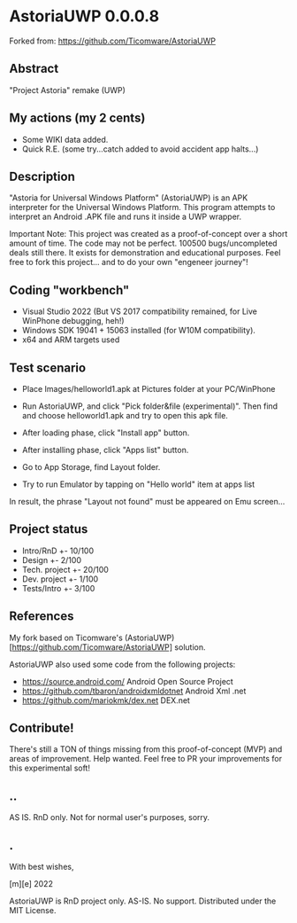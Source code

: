 # AstoriaUWP 0.0.0.8

Forked from: https://github.com/Ticomware/AstoriaUWP

## Abstract
"Project Astoria" remake (UWP)

## My actions (my 2 cents) 
- Some WIKI data added. 
- Quick R.E. (some try...catch added to avoid accident app halts...)

## Description
"Astoria for Universal Windows Platform" (AstoriaUWP) is an APK interpreter for the Universal Windows Platform. 
This program attempts to interpret an Android .APK file and runs it inside a UWP wrapper.

Important Note: This project was created as a proof-of-concept over a short amount of time. The code may not be perfect. 100500 bugs/uncompleted deals still there.
It exists for demonstration and educational purposes. Feel free to fork this project... and to do your own "engeneer journey"!


## Coding "workbench"
- Visual Studio 2022 (But VS 2017 compatibility remained, for Live WinPhone debugging, heh!)
- Windows SDK 19041 + 15063 installed (for W10M compatibility).
- x64 and ARM targets used


## Test scenario
- Place Images/helloworld1.apk at Pictures folder at your PC/WinPhone

- Run AstoriaUWP, and click "Pick folder&file (experimental)". Then find and choose helloworld1.apk and try to open this apk file.
- After loading phase, click "Install app" button.
- After installing phase, click "Apps list" button.
- Go to App Storage, find Layout folder.
- Try to run Emulator by tapping on "Hello world" item at apps list

In result, the phrase "Layout not found" must be appeared on Emu screen...


## Project status
- Intro/RnD +- 10/100
- Design +- 2/100 
- Tech. project +- 20/100
- Dev. project  +- 1/100
- Tests/Intro   +- 3/100


## References
My fork based on Ticomware's (AstoriaUWP)[https://github.com/Ticomware/AstoriaUWP] solution.

AstoriaUWP also used some code from the following projects:
- https://source.android.com/                 Android Open Source Project
- https://github.com/tbaron/androidxmldotnet  Android Xml .net
- https://github.com/mariokmk/dex.net         DEX.net


## Contribute!
There's still a TON of things missing from this proof-of-concept (MVP) and areas of improvement. Help wanted. 
Feel free to PR your improvements for this experimental soft!

## ..
AS IS. RnD only. Not for normal user's purposes, sorry.

## .
With best wishes,

  [m][e] 2022

AstoriaUWP is RnD project only. AS-IS. No support. Distributed under the MIT License.

